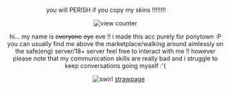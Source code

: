 <div align="center">






you will PERISH if you copy my skins !!!!!!!! ‎‎‎‎ ‎‎‎‎  ‎‎‎‎  ‎‎‎‎  ‎‎‎‎ ‎‎‎‎ ‎‎‎‎  ‎‎‎‎   ‎‎‎‎ ‎‎‎‎ ‎‎‎‎  


![view counter](https://komarev.com/ghpvc/?username=ha11owseve&label=🧵-views&color=08ccc9&style=plastic") 

hi... my name is ~~everyone~~ ~~eye~~ eve !!
i made this acc purely for ponytown :P you can usually find me above the marketplace/walking around aimlessly on the safe(eng) server/18+ server
feel free to interact with me !! however please note that my communication skills are really bad and i struggle to keep conversations going myself :'(
  
‎ ‎ ‎ ‎ ![swirl](https://64.media.tumblr.com/ee2c838eabf172c02f23dc80bea9ff35/0549ca437ae94b42-d2/s75x75_c1/d47e519a3d8b73a15f0f9e1887cf20dbfaa752ed.gifv) [strawpage](https://ha11owseve.straw.page)
